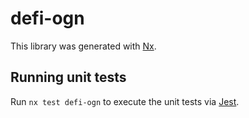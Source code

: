 # defi-ogn

This library was generated with [Nx](https://nx.dev).

## Running unit tests

Run `nx test defi-ogn` to execute the unit tests via [Jest](https://jestjs.io).
